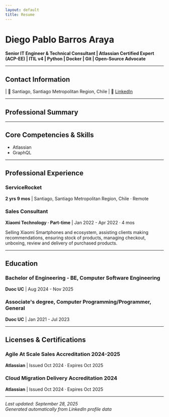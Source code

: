 ```yaml
---
layout: default
title: Resume
---
```


# Diego Pablo Barros Araya

**Senior IT Engineer & Technical Consultant | Atlassian Certified Expert (ACP-EE) | ITIL v4 | Python | Docker | Git | Open-Source Advocate**

---

## Contact Information



 | 📍 Santiago, Santiago Metropolitan Region, Chile
 | 🔗 [LinkedIn](https://www.linkedin.com/in/me/)

---

## Professional Summary



---

## Core Competencies & Skills





- Atlassian
- GraphQL



---

## Professional Experience


### ServiceRocket
**2 yrs 9 mos** | Santiago, Santiago Metropolitan Region, Chile · Remote




### Sales Consultant
**Xiaomi Technology · Part-time** | Jan 2022 - Apr 2022 · 4 mos

Selling Xiaomi Smartphones and ecosystem, assisting clients making recommendations, ensuring stock of products, managing checkout, unboxing, review and delivery of purchased products.



---

## Education


### Bachelor of Engineering - BE, Computer Software Engineering
**Duoc UC** | Aug 2024 - Nov 2025


### Associate's degree, Computer Programming/Programmer, General
**Duoc UC** | Jan 2021 - Jul 2023




---

## Licenses & Certifications


### Agile At Scale Sales Accreditation 2024-2025
**Atlassian** | Issued Oct 2024 · Expires Oct 2025



### Cloud Migration Delivery Accreditation 2024
**Atlassian** | Issued Oct 2024 · Expires Oct 2025

















---

*Last updated: September 28, 2025*  
*Generated automatically from LinkedIn profile data*
